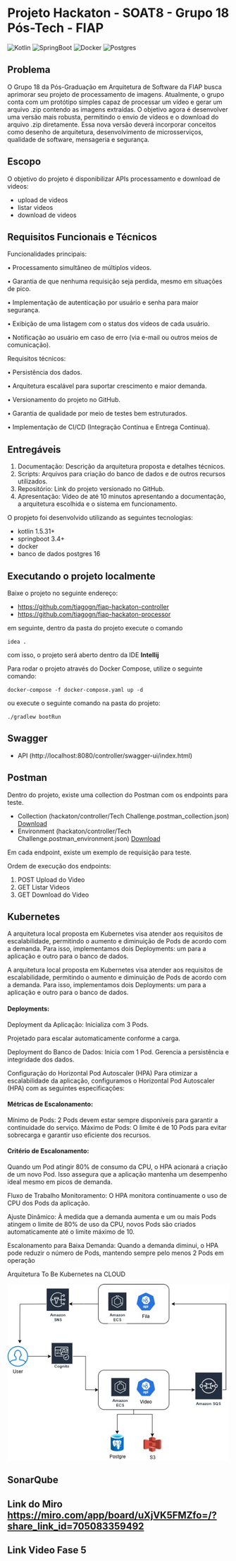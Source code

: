 # Projeto Hackaton - SOAT8 - Grupo 18 Pós-Tech - FIAP

![Kotlin](https://img.shields.io/badge/Kotlin-1.5.31-blue)
![SpringBoot](https://img.shields.io/badge/SpringBoot-3.4-green)
![Docker](https://img.shields.io/badge/Docker-20.10-blue)
![Postgres](https://img.shields.io/badge/Postgres-16-blue)

## Problema
O Grupo 18 da Pós-Graduação em Arquitetura de Software da FIAP busca aprimorar seu projeto de processamento de imagens. Atualmente, o grupo conta com um protótipo simples capaz de processar um vídeo e gerar um arquivo .zip contendo as imagens extraídas. O objetivo agora é desenvolver uma versão mais robusta, permitindo o envio de vídeos e o download do arquivo .zip diretamente. Essa nova versão deverá incorporar conceitos como desenho de arquitetura, desenvolvimento de microsserviços, qualidade de software, mensageria e segurança.

## Escopo
O objetivo do projeto é disponibilizar APIs processamento e download de videos:

- upload de videos
- listar videos
- download de videos

## Requisitos Funcionais e Técnicos

Funcionalidades principais:

•	Processamento simultâneo de múltiplos vídeos.

•	Garantia de que nenhuma requisição seja perdida, mesmo em situações de pico.

•	Implementação de autenticação por usuário e senha para maior segurança.

•	Exibição de uma listagem com o status dos vídeos de cada usuário.

•	Notificação ao usuário em caso de erro (via e-mail ou outros meios de comunicação).

Requisitos técnicos:

•	Persistência dos dados.

•	Arquitetura escalável para suportar crescimento e maior demanda.

•	Versionamento do projeto no GitHub.

•	Garantia de qualidade por meio de testes bem estruturados.

•	Implementação de CI/CD (Integração Contínua e Entrega Contínua).

## Entregáveis

1.	Documentação: Descrição da arquitetura proposta e detalhes técnicos.
2.	Scripts: Arquivos para criação do banco de dados e de outros recursos utilizados.
3.	Repositório: Link do projeto versionado no GitHub.
4.	Apresentação: Vídeo de até 10 minutos apresentando a documentação, a arquitetura escolhida e o sistema em funcionamento.

O propjeto foi desenvolvido utilizando as seguintes tecnologias:

- kotlin 1.5.31+
- springboot 3.4+
- docker
- banco de dados postgres 16

## Executando o projeto localmente

Baixe o projeto no seguinte endereço:

- https://github.com/tiagogn/fiap-hackaton-controller
- https://github.com/tiagogn/fiap-hackaton-processor

em seguinte, dentro da pasta do projeto execute o comando

```shell
idea .
```

com isso, o projeto será aberto dentro da IDE **Intellij**

Para rodar o projeto através do Docker Compose, utilize o seguinte comando:

```shell
docker-compose -f docker-compose.yaml up -d
```

ou execute o seguinte comando na pasta do projeto:

```shell
./gradlew bootRun
```

## Swagger

* API (http://localhost:8080/controller/swagger-ui/index.html)

## Postman

Dentro do projeto, existe uma collection do Postman com os endpoints para teste.

* Collection (hackaton/controller/Tech
  Challenge.postman_collection.json) [Download](Fiap%20-%20Lanchonete%20-%20Produto.postman_collection.json)
* Environment (hackaton/controller/Tech
  Challenge.postman_environment.json) [Download](Tech%20Challenge.postman_environment.json)

Em cada endpoint, existe um exemplo de requisição para teste.

Ordem de execução dos endpoints:

1. POST Upload do Video
2. GET Listar Videos
3. GET Download do Video

## Kubernetes

A arquitetura local proposta em Kubernetes visa atender aos requisitos de escalabilidade, permitindo o aumento e
diminuição de Pods de acordo com a demanda. Para isso, implementamos dois Deployments: um para a aplicação e outro para
o banco de dados.

A arquitetura local proposta em Kubernetes visa atender aos requisitos de escalabilidade, permitindo o aumento e
diminuição de Pods de acordo com a demanda. Para isso, implementamos dois Deployments: um para a aplicação e outro para
o banco de dados.

#### Deployments:

Deployment da Aplicação: Inicializa com 3 Pods.

Projetado para escalar automaticamente conforme a carga.

Deployment do Banco de Dados: Inicia com 1 Pod. Gerencia a persistência e integridade dos dados.

Configuração do Horizontal Pod Autoscaler (HPA) Para otimizar a escalabilidade da aplicação, configuramos o Horizontal
Pod Autoscaler (HPA) com as seguintes especificações:

#### Métricas de Escalonamento:

Mínimo de Pods: 2 Pods devem estar sempre disponíveis para garantir a continuidade do serviço. Máximo de Pods: O limite
é de 10 Pods para evitar sobrecarga e garantir uso eficiente dos recursos.

#### Critério de Escalonamento:

Quando um Pod atingir 80% de consumo da CPU, o HPA acionará a criação de um novo Pod. Isso assegura que a aplicação
mantenha um desempenho ideal mesmo em picos de demanda.

Fluxo de Trabalho Monitoramento: O HPA monitora continuamente o uso de CPU dos Pods da aplicação.

Ajuste Dinâmico: À medida que a demanda aumenta e um ou mais Pods atingem o limite de 80% de uso da CPU, novos Pods são
criados automaticamente até o limite máximo de 10.

Escalonamento para Baixa Demanda: Quando a demanda diminui, o HPA pode reduzir o número de Pods, mantendo sempre pelo
menos 2 Pods em operação

Arquitetura To Be Kubernetes na CLOUD

![Diagrama Fase Hackaton.jpg](Diagrama%20Fase%20Hackaton.jpg)

## SonarQube

## Link do Miro https://miro.com/app/board/uXjVK5FMZfo=/?share_link_id=705083359492

## Link Video Fase 5

